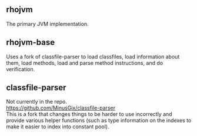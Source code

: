 ## rhojvm
The primary JVM implementation.

## rhojvm-base
Uses a fork of classfile-parser to load classfiles, load information about them, load methods, load and parse method instructions, and do verification.

## classfile-parser
Not currently in the repo.  
https://github.com/MinusGix/classfile-parser  
This is a fork that changes things to be harder to use incorrectly and provide various helper functions (such as type information on the indexes to make it easier to index into constant pool).